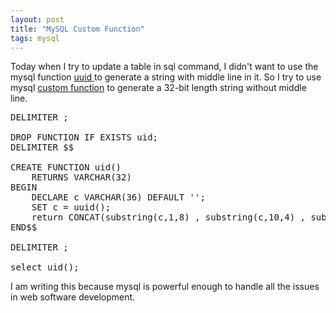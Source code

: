 ```yaml
---
layout: post
title: "MySQL Custom Function"
tags: mysql
---
```


Today when I try to update a table in sql command, I didn't want to use the mysql function <a href="http://dev.mysql.com/doc/refman/5.0/en/miscellaneous-functions.html#function_uuid">uuid </a>to generate a string with middle line in it. So I try to use mysql <a href="http://dev.mysql.com/doc/refman/5.0/en/create-procedure.html">custom function</a> to generate a 32-bit length string without middle line. 

<pre name='code' class='sql'>
DELIMITER ;

DROP FUNCTION IF EXISTS uid;
DELIMITER $$

CREATE FUNCTION uid()
    RETURNS VARCHAR(32)
BEGIN
    DECLARE c VARCHAR(36) DEFAULT '';
	SET c = uuid();
	return CONCAT(substring(c,1,8) , substring(c,10,4) , substring(c,15,4) , substring(c,20,4), substring(c,25,12));
END$$

DELIMITER ;

select uid();
</pre>

I am writing this because mysql is powerful enough to handle all the issues in web software development.
